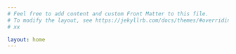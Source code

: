 ```yaml
---
# Feel free to add content and custom Front Matter to this file.
# To modify the layout, see https://jekyllrb.com/docs/themes/#overriding-theme-defaults
# xx

layout: home
---
```


